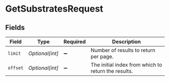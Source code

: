 # GetSubstratesRequest


## Fields

| Field                                               | Type                                                | Required                                            | Description                                         |
| --------------------------------------------------- | --------------------------------------------------- | --------------------------------------------------- | --------------------------------------------------- |
| `limit`                                             | *Optional[int]*                                     | :heavy_minus_sign:                                  | Number of results to return per page.               |
| `offset`                                            | *Optional[int]*                                     | :heavy_minus_sign:                                  | The initial index from which to return the results. |